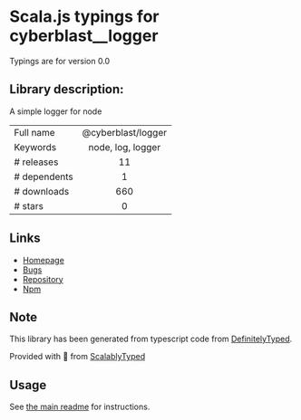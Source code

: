 
# Scala.js typings for cyberblast__logger

Typings are for version 0.0

## Library description:
A simple logger for node

|                    |                 |
| ------------------ | :-------------: |
| Full name          | @cyberblast/logger |
| Keywords           | node, log, logger |
| # releases         | 11 |
| # dependents       | 1 |
| # downloads        | 660 |
| # stars            | 0 |

## Links
- [Homepage](https://github.com/cyberblast/logger#readme)
- [Bugs](https://github.com/cyberblast/logger/issues)
- [Repository](https://github.com/cyberblast/logger)
- [Npm](https://www.npmjs.com/package/%40cyberblast%2Flogger)
    


## Note
This library has been generated from typescript code from [DefinitelyTyped](https://definitelytyped.org).

Provided with :purple_heart: from [ScalablyTyped](https://github.com/oyvindberg/ScalablyTyped)

## Usage
See [the main readme](../../readme.md) for instructions.


